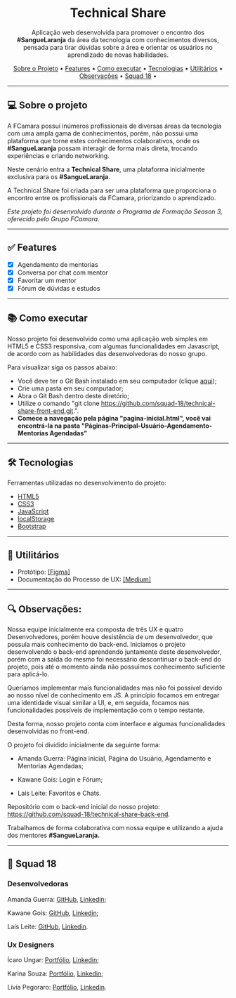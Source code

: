 <h1 align="center">Technical Share</h1>

<p align="center">Aplicação web desenvolvida para promover o encontro dos <b>#SangueLaranja</b> da área da tecnologia com conhecimentos diversos, pensada para tirar dúvidas sobre a área e orientar os usuários no aprendizado de novas habilidades. </p>

<p align="center">
  <a href="#computer-sobre-o-projeto">Sobre o Projeto</a> •
  <a href="#white_check_mark-features">Features</a> •
  <a href="#books-como-executar">Como executar</a> •
  <a href="#-Tecnologias">Tecnologias</a> •
  <a href="#hammer-Utilitários">Utilitários</a> •
  <a href="#mag-Observações">Observações</a> •
  <a href="#rocket-Equipe">Squad 18</a> •  
</p>

---

## :computer: Sobre o projeto

A FCamara possuí inúmeros profissionais de diversas áreas da tecnologia com uma ampla gama de conhecimentos, porém, não possui uma plataforma que torne estes conhecimentos colaborativos, onde os <b>#SangueLaranja</b> possam interagir de forma mais direta, trocando experiências e criando networking.

Neste cenário entra a <b>Technical Share</b>, uma plataforma inicialmente exclusiva para os <b>#SangueLaranja</b>.

A Technical Share foi criada para ser uma plataforma que proporciona o encontro entre os profissionais da FCamara, priorizando o aprendizado.

*Este projeto foi desenvolvido durante o Programa de Formação Season 3, oferecido pelo Grupo FCamara.*

---

## :white_check_mark: Features
- [x] Agendamento de mentorias
- [x] Conversa por chat com mentor
- [x] Favoritar um mentor
- [x] Fórum de dúvidas e estudos

---

## :books: Como executar

Nosso projeto foi desenvolvido como uma aplicação web simples em HTML5 e CSS3 responsiva, com algumas funcionalidades em Javascript, de acordo com as habilidades das desenvolvedoras do nosso grupo. 

Para visualizar siga os passos abaixo: 
- Você deve ter o Git Bash instalado em seu computador (clique <a href="https://git-scm.com/download/win">aqui</a>);
- Crie uma pasta em seu computador;
- Abra o Git Bash dentro deste diretório;
- Utilize o comando "git clone https://github.com/squad-18/technical-share-front-end.git.".
- <strong>Comece a navegação pela página "pagina-inicial.html", você vai encontrá-la na pasta "Páginas-Principal-Usuário-Agendamento-Mentorias Agendadas"</strong>

---

## 🛠 Tecnologias

Ferramentas utilizadas no desenvolvimento do projeto:

- [HTML5](https://developer.mozilla.org/pt-BR/docs/Web/HTML)
- [CSS3](https://developer.mozilla.org/pt-BR/docs/Web/CSS)
- [JavaScript](https://developer.mozilla.org/pt-BR/docs/Web/JavaScript)
- [localStorage](https://developer.mozilla.org/pt-BR/docs/Web/API/Window/localStorage)
- [Bootstrap](https://getbootstrap.com/)

---

## :hammer: Utilitários

- Protótipo: <a href="https://www.figma.com/proto/eoHeCfR6gUCv4AqxQCbUrJ/Technical-Share?page-id=0%3A1&node-id=126%3A11&viewport=241%2C48%2C0.19&scaling=scale-down&starting-point-node-id=126%3A11" >[Figma]</a> 
- Documentação do Processo de UX: <a href = https://medium.com/@squad18fcamara/technical-share-nossa-experi%C3%AAncia-no-hackathon-do-grupo-f-camara-292bf1d95118>[Medium]</a>

---

## :mag: Observações:

Nossa equipe inicialmente era composta de três UX e quatro Desenvolvedores, porém houve desistência de um desenvolvedor, que possuía mais conhecimento do back-end. 
Iniciamos o projeto desenvolvendo o back-end aprendendo juntamente deste desenvolvedor, porém com a saída do mesmo foi necessário descontinuar o back-end do projeto, pois até o momento ainda não possuímos conhecimento suficiente para aplicá-lo. 
<p>Queríamos implementar mais funcionalidades mas não foi possível devido ao nosso nível de conhecimento em JS. A princípio focamos em entregar uma identidade visual similar a UI, e, em seguida, focamos nas funcionalidades possíveis de implementação com o tempo restante. </p>
<p>Desta forma, nosso projeto conta com interface e algumas funcionalidades desenvolvidas no front-end.</p>

O projeto foi dividido inicialmente da seguinte forma:
- <p>Amanda Guerra: Página inicial, Página do Usuário, Agendamento e Mentorias Agendadas;</p>
- <p>Kawane Gois: Login e Fórum;</p>
- <p>Laís Leite: Favoritos e Chats.</p>

Repositório com o back-end inicial do nosso projeto: https://github.com/squad-18/technical-share-back-end.

Trabalhamos de forma colaborativa com nossa equipe e utilizando a ajuda dos mentores <b>#SangueLaranja.</b>

---

## :rocket: Squad 18
  <h3><b>Desenvolvedoras</b></h3>
  <p>Amanda Guerra:  <a href="https://github.com/amaendoas">GitHub</a>, <a href="https://www.linkedin.com/in/guerramanda/" title="Amanda">Linkedin</a>;</p>
  <p>Kawane Gois: <a href="https://github.com/kawanegois">GitHub</b></sub></a>, <a href="https://www.linkedin.com/in/kawanepereira/" title="Kawane">Linkedin</a>;</p>
  <p>Laís Leite: <a href="https://github.com/LaisMLeite">GitHub</b></sub></a>, <a href="https://www.linkedin.com/in/la%C3%ADs-leite-1859a7166/" title="Laís">Linkedin</a>.<p>   
  
  <h3><b>Ux Designers</b></h3>  
 <p> Ícaro Ungar: <a href="https://www.behance.net/icarocruz1">Portfólio</b></sub></a>, <a href="https://www.linkedin.com/in/icaroungar/" title="Ícaro">Linkedin</a>;<p>
 <p> Karina Souza: <a href="">Portfólio</b></sub></a>, <a href="https://www.linkedin.com/in/karina-souza-evangelista-914647230/" title="Karina">Linkedin</a>;  <p>
 <p> Lívia Pegoraro: <a href="">Portfólio</b></sub></a>, <a href="https://www.linkedin.com/in/liviapegoraro/" title="Lívia">Linkedin</a>.<p>
